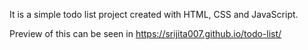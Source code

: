It is a simple todo list project created with HTML, CSS and JavaScript.

Preview of this can be seen in https://srijita007.github.io/todo-list/
